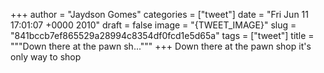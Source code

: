 
+++
author = "Jaydson Gomes"
categories = ["tweet"]
date = "Fri Jun 11 17:01:07 +0000 2010"
draft = false
image = "{TWEET_IMAGE}"
slug = "841bccb7ef865529a28994c8354df0fcd1e5d65a"
tags = ["tweet"]
title = """Down there at the pawn sh..."""
+++
Down there at the pawn shop it's only way to shop
